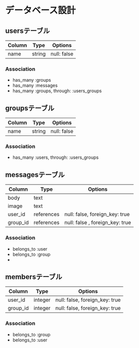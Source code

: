 # データベース設計

## usersテーブル

| Column | Type   | Options     |
| ------ | ------ | ----------- |
| name   | string | null: false |

### Association
- has_many :groups
- has_many :messages
- has_many :groups, through: :users_groups


## groupsテーブル

| Column | Type   | Options     |
| ------ | ------ | ----------- |
| name   | string | null: false |

### Association
- has_many :users, through: :users_groups

## messagesテーブル

| Column     | Type       | Options                         |
| ---------- | ---------- | ------------------------------- |
| body       | text       |                                 |
| image      | text       |                                 |
| user_id    | references | null: false, foreign_key: true  |
| group_id   | references | null: false , foreign_key: true |

### Association
- belongs_to :user
- belongs_to :group
- 

## membersテーブル

| Column   | Type    | Options                        |
| -------- | ------- | ------------------------------ |
| user_id  | integer | null: false, foreign_key: true |
| group_id | integer | null: false, foreign_key: true |

### Association
- belongs_to :group
- belongs_to :user
  